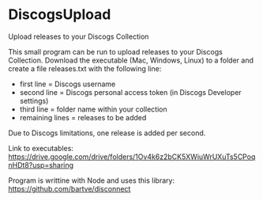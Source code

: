 # DiscogsUpload
Upload releases to your Discogs Collection

This small program can be run to upload releases to your Discogs Collection.
Download the executable (Mac, Windows, Linux) to a folder and create a file releases.txt with the following line:
- first line = Discogs username
- second line = Discogs personal access token (in Discogs Developer settings)
- third line = folder name within your collection
- remaining lines = releases to be added

Due to Discogs limitations, one release is added per second.

Link to executables: https://drive.google.com/drive/folders/1Ov4k6z2bCK5XWiuWrUXuTs5CPoqnHDt8?usp=sharing

Program is writtine with Node and uses this library: https://github.com/bartve/disconnect

